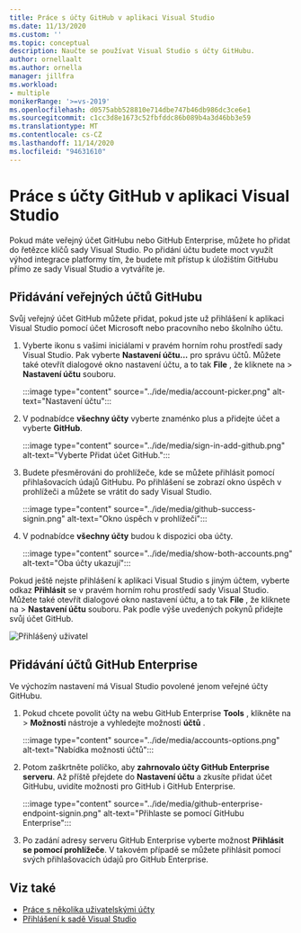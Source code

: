 ```yaml
---
title: Práce s účty GitHub v aplikaci Visual Studio
ms.date: 11/13/2020
ms.custom: ''
ms.topic: conceptual
description: Naučte se používat Visual Studio s účty GitHubu.
author: ornellaalt
ms.author: ornella
manager: jillfra
ms.workload:
- multiple
monikerRange: '>=vs-2019'
ms.openlocfilehash: d0575abb528810e714dbe747b46db986dc3ce6e1
ms.sourcegitcommit: c1cc3d8e1673c52fbfddc86b089b4a3d46bb3e59
ms.translationtype: MT
ms.contentlocale: cs-CZ
ms.lasthandoff: 11/14/2020
ms.locfileid: "94631610"
---
```

# <a name="work-with-github-accounts-in-visual-studio"></a>Práce s účty GitHub v aplikaci Visual Studio

Pokud máte veřejný účet GitHubu nebo GitHub Enterprise, můžete ho přidat do řetězce klíčů sady Visual Studio. Po přidání účtu budete moct využít výhod integrace platformy tím, že budete mít přístup k úložištím GitHubu přímo ze sady Visual Studio a vytváříte je.  

## <a name="adding-public-github-accounts"></a>Přidávání veřejných účtů GitHubu

Svůj veřejný účet GitHub můžete přidat, pokud jste už přihlášení k aplikaci Visual Studio pomocí účet Microsoft nebo pracovního nebo školního účtu.

1. Vyberte ikonu s vašimi iniciálami v pravém horním rohu prostředí sady Visual Studio. Pak vyberte **Nastavení účtu...** pro správu účtů. Můžete také otevřít dialogové okno nastavení účtu, a to tak **File** , že kliknete na  >  **Nastavení účtu** souboru.

    :::image type="content" source="../ide/media/account-picker.png" alt-text="Nastavení účtu":::

2. V podnabídce **všechny účty** vyberte znaménko plus a přidejte účet a vyberte **GitHub**.

    :::image type="content" source="../ide/media/sign-in-add-github.png" alt-text="Vyberte Přidat účet GitHub.":::

3. Budete přesměrováni do prohlížeče, kde se můžete přihlásit pomocí přihlašovacích údajů GitHubu. Po přihlášení se zobrazí okno úspěch v prohlížeči a můžete se vrátit do sady Visual Studio.

    :::image type="content" source="../ide/media/github-success-signin.png" alt-text="Okno úspěch v prohlížeči":::

4. V podnabídce **všechny účty** budou k dispozici oba účty.

    :::image type="content" source="../ide/media/show-both-accounts.png" alt-text="Oba účty ukazují":::

Pokud ještě nejste přihlášení k aplikaci Visual Studio s jiným účtem, vyberte odkaz **Přihlásit** se v pravém horním rohu prostředí sady Visual Studio. Můžete také otevřít dialogové okno nastavení účtu, a to tak **File** , že kliknete na  >  **Nastavení účtu** souboru. Pak podle výše uvedených pokynů přidejte svůj účet GitHub.

![Přihlášený uživatel](../ide/media/vs2019_usernotsignedin.png)

## <a name="adding-github-enterprise-accounts"></a>Přidávání účtů GitHub Enterprise

Ve výchozím nastavení má Visual Studio povolené jenom veřejné účty GitHubu.

1. Pokud chcete povolit účty na webu GitHub Enterprise **Tools** , klikněte na  >  **Možnosti** nástroje a vyhledejte možnosti **účtů** .

    :::image type="content" source="../ide/media/accounts-options.png" alt-text="Nabídka možnosti účtů":::

2. Potom zaškrtněte políčko, aby **zahrnovalo účty GitHub Enterprise serveru**. Až příště přejdete do **Nastavení účtu** a zkusíte přidat účet GitHubu, uvidíte možnosti pro GitHub i GitHub Enterprise.

    :::image type="content" source="../ide/media/github-enterprise-endpoint-signin.png" alt-text="Přihlaste se pomocí GitHubu Enterprise":::

3. Po zadání adresy serveru GitHub Enterprise vyberte možnost **Přihlásit se pomocí prohlížeče**. V takovém případě se můžete přihlásit pomocí svých přihlašovacích údajů pro GitHub Enterprise.

## <a name="see-also"></a>Viz také

- [Práce s několika uživatelskými účty](work-with-multiple-user-accounts.md)
- [Přihlášení k sadě Visual Studio](signing-in-to-visual-studio.md)
